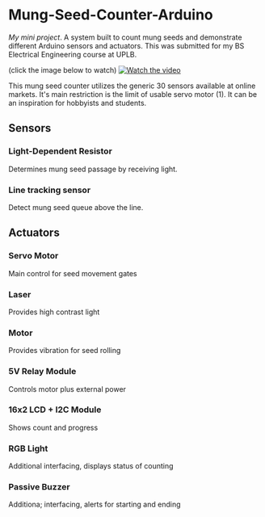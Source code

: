 # Mung-Seed-Counter-Arduino
*My mini project*. A system built to count mung seeds and demonstrate different Arduino sensors and actuators. This was submitted for my BS Electrical Engineering course at UPLB. 

(click the image below to watch)
[![Watch the video](https://img.youtube.com/vi/06H9AvP8P5Y/0.jpg)](https://youtu.be/06H9AvP8P5Y)

This mung seed counter utilizes the generic 30 sensors available at online markets. It's main restriction is the limit of usable servo motor (1). It can be an inspiration for hobbyists and students.

## Sensors
### Light-Dependent Resistor
Determines mung seed passage by receiving light.
### Line tracking sensor
Detect mung seed queue above the line.

## Actuators
### Servo Motor
Main control for seed movement gates
### Laser
Provides high contrast light
### Motor
Provides vibration for seed rolling
### 5V Relay Module
Controls motor plus external power
### 16x2 LCD + I2C  Module
Shows count and progress
### RGB Light
Additional interfacing, displays status of counting
### Passive Buzzer
Additiona; interfacing, alerts for starting and ending

